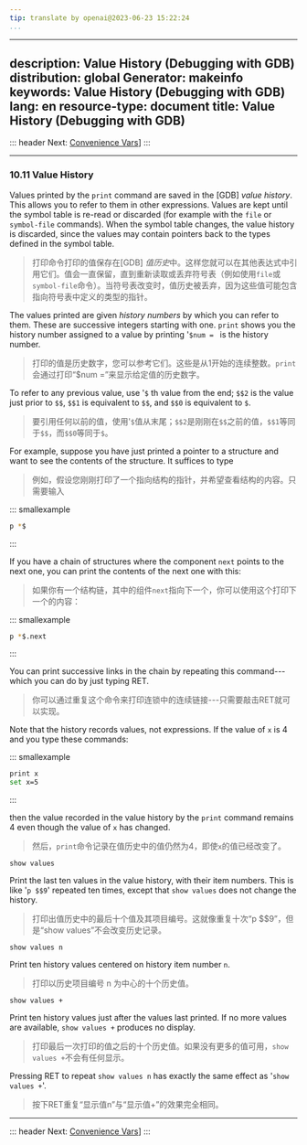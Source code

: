 ```yaml
---
tip: translate by openai@2023-06-23 15:22:24
...
```

---
description: Value History (Debugging with GDB)
distribution: global
Generator: makeinfo
keywords: Value History (Debugging with GDB)
lang: en
resource-type: document
title: Value History (Debugging with GDB)
---
::: header
Next: [Convenience Vars](Convenience-Vars.html#Convenience-Vars)]
:::

---

### 10.11 Value History


Values printed by the `print` command are saved in the [GDB] *value history*. This allows you to refer to them in other expressions. Values are kept until the symbol table is re-read or discarded (for example with the `file` or `symbol-file` commands). When the symbol table changes, the value history is discarded, since the values may contain pointers back to the types defined in the symbol table.

> 打印命令打印的值保存在[GDB] *值历史*中。这样您就可以在其他表达式中引用它们。值会一直保留，直到重新读取或丢弃符号表（例如使用`file`或`symbol-file`命令）。当符号表改变时，值历史被丢弃，因为这些值可能包含指向符号表中定义的类型的指针。


The values printed are given *history numbers* by which you can refer to them. These are successive integers starting with one. `print` shows you the history number assigned to a value by printing '`$num = ` is the history number.

> 打印的值是历史数字，您可以参考它们。这些是从1开始的连续整数。`print`会通过打印“$num =”来显示给定值的历史数字。


To refer to any previous value, use '`$` th value from the end; `$$2` is the value just prior to `$$`, `$$1` is equivalent to `$$`, and `$$0` is equivalent to `$`.

> 要引用任何以前的值，使用'`$`值从末尾；`$$2`是刚刚在`$$`之前的值，`$$1`等同于`$$`，而`$$0`等同于`$`。


For example, suppose you have just printed a pointer to a structure and want to see the contents of the structure. It suffices to type

> 例如，假设您刚刚打印了一个指向结构的指针，并希望查看结构的内容。只需要输入

::: smallexample

```bash
p *$
```

:::


If you have a chain of structures where the component `next` points to the next one, you can print the contents of the next one with this:

> 如果你有一个结构链，其中的组件`next`指向下一个，你可以使用这个打印下一个的内容：

::: smallexample

```bash
p *$.next
```

:::


You can print successive links in the chain by repeating this command---which you can do by just typing RET.

> 你可以通过重复这个命令来打印连锁中的连续链接---只需要敲击RET就可以实现。

Note that the history records values, not expressions. If the value of `x` is 4 and you type these commands:

::: smallexample

```bash
print x
set x=5
```

:::


then the value recorded in the value history by the `print` command remains 4 even though the value of `x` has changed.

> 然后，`print`命令记录在值历史中的值仍然为4，即使`x`的值已经改变了。

`show values`


Print the last ten values in the value history, with their item numbers. This is like '`p $$9`' repeated ten times, except that `show values` does not change the history.

> 打印出值历史中的最后十个值及其项目编号。这就像重复十次“p $$9”，但是“show values”不会改变历史记录。

`show values n`


Print ten history values centered on history item number `n`.

> 打印以历史项目编号 n 为中心的十个历史值。

`show values +`


Print ten history values just after the values last printed. If no more values are available, `show values +` produces no display.

> 打印最后一次打印的值之后的十个历史值。如果没有更多的值可用，`show values +`不会有任何显示。


Pressing RET to repeat `show values n` has exactly the same effect as '`show values +`'.

> 按下RET重复“显示值n”与“显示值+”的效果完全相同。

---

::: header
Next: [Convenience Vars](Convenience-Vars.html#Convenience-Vars)]
:::
